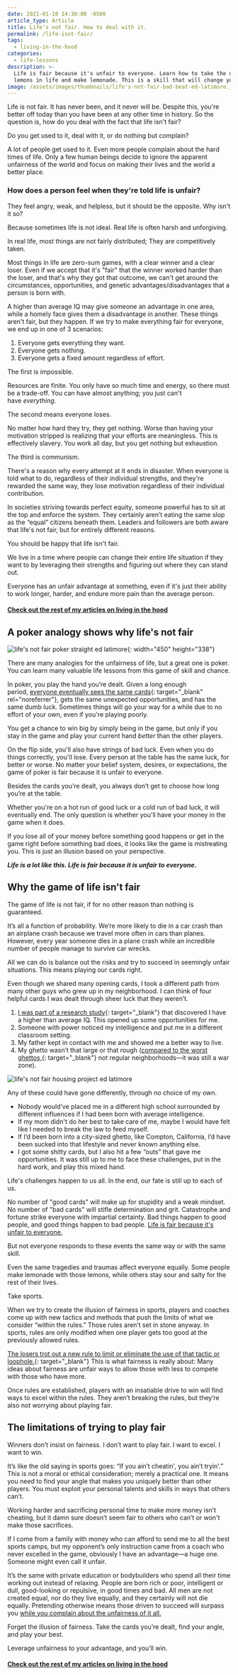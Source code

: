 ```yaml
---
date: 2021-01-10 14:30:00 -0500
article_type: Article
title: Life's not fair. How to deal with it.
permalink: /life-isnt-fair/
tags: 
  - living-in-the-hood
categories: 
  - life-lessons
description: >-
  Life is fair because it's unfair to everyone. Learn how to take the unfair
  lemons in life and make lemonade. This is a skill that will change your life.
image: /assets/images/thumbnails/life's-not-fair-bad-beat-ed-latimore.jpg
---
```

Life is not fair. It has never been, and it never will be. Despite this, you're better off today than you have been at any other time in history. So the question is, how do you deal with the fact that life isn't fair?

Do you get used to it, deal with it, or do nothing but complain?

A lot of people get used to it. Even more people complain about the hard times of life. Only a few human beings decide to ignore the apparent unfairness of the world and focus on making their lives and the world a better place.

### How does a person feel when they're told life is unfair?

They feel angry, weak, and helpless, but it should be the opposite. Why isn't it so?

Because sometimes life is not ideal. Real life is often harsh and unforgiving.&nbsp;

In real life, most things are not fairly distributed; They are competitively taken.

Most things in life are zero-sum games, with a clear winner and a clear loser. Even if we accept that it's "fair" that the winner worked harder than the loser, and that's why they got that outcome, we can't get around the circumstances, opportunities, and genetic advantages/disadvantages that a person is born with.

A higher than average IQ may give someone an advantage in one area, while a homely face gives them a disadvantage in another. These things aren't fair, but they happen. If we try to make everything fair for everyone, we end up in one of 3 scenarios:

1. Everyone gets everything they want.
2. Everyone gets nothing.
3. Everyone gets a fixed amount regardless of effort.

The first is impossible.

Resources are finite. You only have so much time and energy, so there must be a trade-off. You can have almost anything; you just can't have&nbsp;*everything*.

The second means everyone loses.

No matter how hard they try, they get nothing. Worse than having your motivation stripped is realizing that your efforts are meaningless. This is effectively slavery. You work all day, but you get nothing but exhaustion.

The third is communism.

There's a reason why every attempt at it ends in disaster. When everyone is told what to do, regardless of their individual strengths, and they're rewarded the same way, they lose motivation regardless of their individual contribution.

In societies striving towards perfect equity, someone powerful has to sit at the top and enforce the system. They certainly aren’t eating the same slop as the “equal” citizens beneath them. Leaders and followers are both aware that life's not fair, but for entirely different reasons.

You should be happy that life isn't fair.

We live in a time where people can change their entire life situation if they want to by leveraging their strengths and figuring out where they can stand out.

Everyone has an unfair advantage at something, even if it's just their ability to work longer, harder, and endure more pain than the average person.

#### [Check out the rest of my articles on living in the hood](https://edlatimore.com/living-in-the-hood)

## A poker analogy shows why life's not fair

![life's not fair poker straight ed latimore](/assets/images/posts/2021/lifes-not-fair-poker-straight-ed-latimore.jpg "life's not fair poker straight ed latimore"){: width="450" height="338"}

There are many analogies for the unfairness of life, but a great one is poker. You can learn many valuable life lessons from this game of skill and chance.

In poker, you play the hand you’re dealt. Given a long enough period,&nbsp;[everyone eventually sees the same cards](http://www.murderousmaths.co.uk/books/bkmm6xch.htm){: target="_blank" rel="noreferrer"}, gets the same unexpected opportunities, and has the same dumb luck. Sometimes things will go your way for a while due to no effort of your own, even if you're playing poorly.

You get a chance to win big by simply being in the game, but only if you stay in the game and play your current hand&nbsp;*better*&nbsp;than the other players.

On the flip side, you'll also have strings of bad luck. Even when you do things correctly, you'll lose. Every person at the table has the same luck, for better or worse. No matter your belief system, desires, or expectations, the game of poker is fair because it is unfair to everyone.

Besides the cards you’re dealt, you always don’t get to choose how long you’re at the table.

Whether you're on a hot run of good luck or a cold run of bad luck, it will eventually end. The only question is whether you'll have your money in the game when it does.

If you lose all of your money before something good happens or get in the game right before something bad does, it looks like the game is mistreating you. This is just an illusion based on your perspective.

***Life is a lot like this. Life is fair because it is unfair to everyone.***

## Why the game of life isn't fair

The game of life is not fair, if for no other reason than nothing is guaranteed.

It’s all a function of probability. We’re more likely to die in a car crash than an airplane crash because we travel more often in cars than planes. However, every year someone dies in a plane crash while an incredible number of people manage to survive car wrecks.

All we can do is balance out the risks and try to succeed in seemingly unfair situations. This means playing our cards right.

Even though we shared many opening cards, I took a different path from many other guys who grew up in my neighborhood. I can think of four helpful cards I was dealt through sheer luck that they weren’t.

1. [I was part of a research study](https://www.ncbi.nlm.nih.gov/pmc/articles/PMC3052937/){: target="_blank"}&nbsp;that discovered I have a higher than average IQ. This opened up some opportunities for me.
2. Someone with power noticed my intelligence and put me in a different classroom setting.
3. My father kept in contact with me and showed me a better way to live.
4. My ghetto wasn’t that large or that rough ([compared to the worst ghettos,](https://listverse.com/2016/02/27/10-infamous-us-housing-projects/){: target="_blank"}&nbsp;not regular neighborhoods—it was still a war zone).

![life's not fair housing project ed latimore](/assets/images/posts/2021/lifes-not-fair-housing-projects-ed-latimore.jpg "Overview of the Northview Heights project where I grew up. My little housing projects were bad, but it could have been a &lt;em&gt;lot&lt;/em&gt; worse.")

Any of these could have gone differently, through no choice of my own.

* Nobody would’ve placed me in a different high school surrounded by different influences if I had been born with average intelligence.
* If my mom didn't do her best to take care of me, maybe I would have felt like I needed to break the law to feed myself.
* If I’d been born into a city-sized ghetto, like Compton, California, I’d have been sucked into that lifestyle and never known anything else.
* I got some shitty cards, but I also hit a few “outs” that gave me opportunities. It was still up to me to face these challenges, put in the hard work, and play this mixed hand.

Life's challenges happen to us all. In the end, our fate is still up to each of us.

No number of "good cards" will make up for stupidity and a weak mindset. No number of "bad cards" will stifle determination and grit. Catastrophe and fortune strike everyone with impartial certainty. Bad things happen to good people, and good things happen to bad people.&nbsp;[Life is fair because it's unfair to everyone.](/no-one-gives-a-shit-about-you/)

But not everyone responds to these events the same way or with the same skill.

Even the same tragedies and traumas affect everyone equally. Some people make lemonade with those lemons, while others stay sour and salty for the rest of their lives.

Take sports.&nbsp;

When we try to create the illusion of fairness in sports, players and coaches come up with new tactics and methods that push the limits of what we consider “within the rules.” Those rules aren’t set in stone anyway. In sports, rules are only modified when one player gets too good at the previously allowed rules.

[The losers trot out a new rule to limit or eliminate the use of that tactic or loophole.](https://www.thesportster.com/entertainment/top-12-athletes-so-great-that-the-rules-had-to-be-changed/){: target="_blank"}&nbsp;This is what fairness is really about: Many ideas about fairness are unfair ways to allow those with less to compete with those who have more.

Once rules are established, players with an insatiable drive to win will find ways to excel within the rules. They aren’t breaking the rules, but they’re also not worrying about playing fair.

## The limitations of trying to play fair

Winners don’t insist on fairness. I don’t want to play fair. I want to excel. I want to win.

It’s like the old saying in sports goes: “If you ain’t cheatin', you ain’t tryin'.” This is not a moral or ethical consideration; merely a practical one. It means you need to find your angle that makes you uniquely better than other players. You must exploit your personal talents and skills in ways that others can’t.

Working harder and sacrificing personal time to make more money isn’t cheating, but it damn sure doesn’t seem fair to others who can’t or won't make those sacrifices.

If I come from a family with money who can afford to send me to all the best sports camps, but my opponent’s only instruction came from a coach who never excelled in the game, obviously I have an advantage—a huge one. Someone might even call it unfair.

It’s the same with private education or bodybuilders who spend all their time working out instead of relaxing. People are born rich or poor, intelligent or dull, good-looking or repulsive, in good times and bad. All men are not created equal, nor do they live equally, and they certainly will not die equally. Pretending otherwise means those driven to succeed will surpass you&nbsp;[while you complain about the unfairness of it all.](/why-do-people-complain/)

Forget the illusion of fairness. Take the cards you’re dealt, find your angle, and play your best.

Leverage unfairness to your advantage, and you’ll win.

#### [Check out the rest of my articles on living in the hood](https://edlatimore.com/living-in-the-hood)
